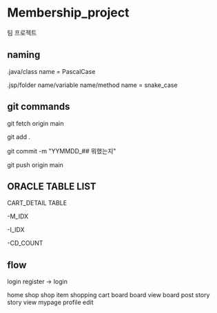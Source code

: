 # Membership_project
팀 프로젝트

## naming

.java/class name = PascalCase

.jsp/folder name/variable name/method name = snake_case


## git commands
git fetch origin main


git add .

git commit -m "YYMMDD_## 뭐했는지"

git push origin main



## ORACLE TABLE LIST

CART_DETAIL TABLE

-M_IDX

-I_IDX

-CD_COUNT


## flow
login
	register -> login

home
	shop
		shop item
		shopping cart
	board
		board view
		board post
	story
		story view
	mypage
		profile edit